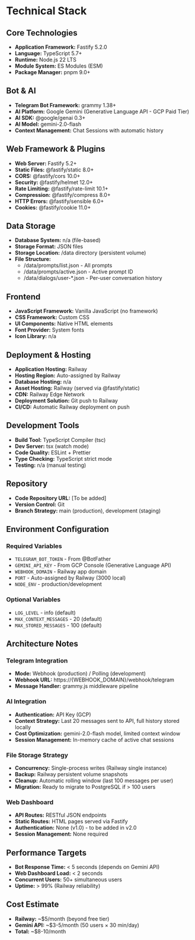 # Technical Stack

## Core Technologies

- **Application Framework:** Fastify 5.2.0
- **Language:** TypeScript 5.7+
- **Runtime:** Node.js 22 LTS
- **Module System:** ES Modules (ESM)
- **Package Manager:** pnpm 9.0+

## Bot & AI

- **Telegram Bot Framework:** grammy 1.38+
- **AI Platform:** Google Gemini (Generative Language API - GCP Paid Tier)
- **AI SDK:** @google/genai 0.3+
- **AI Model:** gemini-2.0-flash
- **Context Management:** Chat Sessions with automatic history

## Web Framework & Plugins

- **Web Server:** Fastify 5.2+
- **Static Files:** @fastify/static 8.0+
- **CORS:** @fastify/cors 10.0+
- **Security:** @fastify/helmet 12.0+
- **Rate Limiting:** @fastify/rate-limit 10.1+
- **Compression:** @fastify/compress 8.0+
- **HTTP Errors:** @fastify/sensible 6.0+
- **Cookies:** @fastify/cookie 11.0+

## Data Storage

- **Database System:** n/a (file-based)
- **Storage Format:** JSON files
- **Storage Location:** /data directory (persistent volume)
- **File Structure:**
  - /data/prompts/list.json - All prompts
  - /data/prompts/active.json - Active prompt ID
  - /data/dialogs/user-*.json - Per-user conversation history

## Frontend

- **JavaScript Framework:** Vanilla JavaScript (no framework)
- **CSS Framework:** Custom CSS
- **UI Components:** Native HTML elements
- **Font Provider:** System fonts
- **Icon Library:** n/a

## Deployment & Hosting

- **Application Hosting:** Railway
- **Hosting Region:** Auto-assigned by Railway
- **Database Hosting:** n/a
- **Asset Hosting:** Railway (served via @fastify/static)
- **CDN:** Railway Edge Network
- **Deployment Solution:** Git push to Railway
- **CI/CD:** Automatic Railway deployment on push

## Development Tools

- **Build Tool:** TypeScript Compiler (tsc)
- **Dev Server:** tsx (watch mode)
- **Code Quality:** ESLint + Prettier
- **Type Checking:** TypeScript strict mode
- **Testing:** n/a (manual testing)

## Repository

- **Code Repository URL:** [To be added]
- **Version Control:** Git
- **Branch Strategy:** main (production), development (staging)

## Environment Configuration

### Required Variables
- `TELEGRAM_BOT_TOKEN` - From @BotFather
- `GEMINI_API_KEY` - From GCP Console (Generative Language API)
- `WEBHOOK_DOMAIN` - Railway app domain
- `PORT` - Auto-assigned by Railway (3000 local)
- `NODE_ENV` - production/development

### Optional Variables
- `LOG_LEVEL` - info (default)
- `MAX_CONTEXT_MESSAGES` - 20 (default)
- `MAX_STORED_MESSAGES` - 100 (default)

## Architecture Notes

### Telegram Integration
- **Mode:** Webhook (production) / Polling (development)
- **Webhook URL:** https://{WEBHOOK_DOMAIN}/webhook/telegram
- **Message Handler:** grammy.js middleware pipeline

### AI Integration
- **Authentication:** API Key (GCP)
- **Context Strategy:** Last 20 messages sent to API, full history stored locally
- **Cost Optimization:** gemini-2.0-flash model, limited context window
- **Session Management:** In-memory cache of active chat sessions

### File Storage Strategy
- **Concurrency:** Single-process writes (Railway single instance)
- **Backup:** Railway persistent volume snapshots
- **Cleanup:** Automatic rolling window (last 100 messages per user)
- **Migration:** Ready to migrate to PostgreSQL if > 100 users

### Web Dashboard
- **API Routes:** RESTful JSON endpoints
- **Static Routes:** HTML pages served via Fastify
- **Authentication:** None (v1.0) - to be added in v2.0
- **Session Management:** None required

## Performance Targets

- **Bot Response Time:** < 5 seconds (depends on Gemini API)
- **Web Dashboard Load:** < 2 seconds
- **Concurrent Users:** 50+ simultaneous users
- **Uptime:** > 99% (Railway reliability)

## Cost Estimate

- **Railway:** ~$5/month (beyond free tier)
- **Gemini API:** ~$3-5/month (50 users × 30 min/day)
- **Total:** ~$8-10/month
